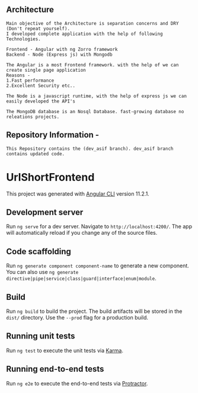 ## Architecture

    Main objective of the Architecture is separation concerns and DRY (Don't repeat yourself).
    I developed complete application with the help of following Technologies.

    Frontend - Angular with ng Zorro framework
    Backend - Node (Express js) with Mongodb

    The Angular is a most Frontend framework. with the help of we can create single page application
    Reasons -
    1.Fast performance
    2.Excellent Security etc..

    The Node is a javascript runtime, with the help of express js we can easily developed the API's

    The MongoDB database is an Nosql Database. fast-growing database no releations projects.

## Repository Information -

    This Repository contains the (dev_asif branch). dev_asif branch contains updated code.

# UrlShortFrontend

This project was generated with [Angular CLI](https://github.com/angular/angular-cli) version 11.2.1.

## Development server

Run `ng serve` for a dev server. Navigate to `http://localhost:4200/`. The app will automatically reload if you change any of the source files.

## Code scaffolding

Run `ng generate component component-name` to generate a new component. You can also use `ng generate directive|pipe|service|class|guard|interface|enum|module`.

## Build

Run `ng build` to build the project. The build artifacts will be stored in the `dist/` directory. Use the `--prod` flag for a production build.

## Running unit tests

Run `ng test` to execute the unit tests via [Karma](https://karma-runner.github.io).

## Running end-to-end tests

Run `ng e2e` to execute the end-to-end tests via [Protractor](http://www.protractortest.org/).
